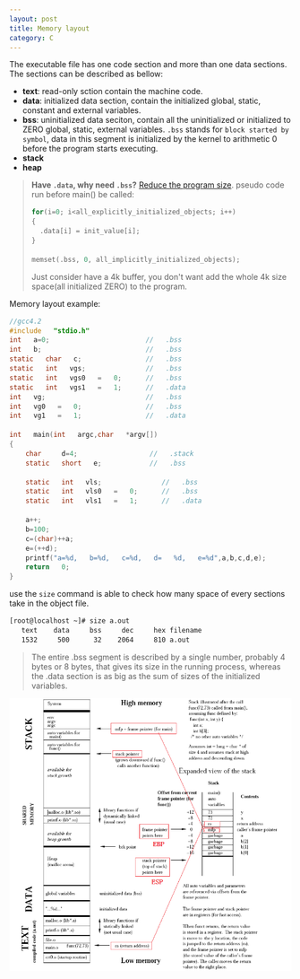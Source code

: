 ```yaml
---
layout: post
title: Memory layout
category: C
---
```

The executable file has one code section and more than one data sections. The sections can be described as bellow:

- **text**: read-only sction contain the machine code.
- **data**: initialized data section, contain the initialized global, static, constant and external variables.
- **bss**: uninitialized data seciton, contain all the uninitialized or initialized to ZERO global, static, external variables. `.bss` stands for `block started by symbol`, data in this segment is initialized by the kernel to arithmetic 0 before the program starts executing.
- **stack**
- **heap**

> **Have `.data`, why need `.bss`?**
>[Reduce the program size](http://stackoverflow.com/questions/9535250/why-is-the-bss-segment-required).
> pseudo code run before main() be called:
> ```c
> for(i=0; i<all_explicitly_initialized_objects; i++)
> {
>   .data[i] = init_value[i];
> }
>
> memset(.bss, 0, all_implicitly_initialized_objects);
> ```
> Just consider have a 4k buffer, you don't want add the whole 4k size space(all initialized ZERO) to the program. 

Memory layout example:
```c
//gcc4.2
#include   "stdio.h"   
int   a=0;                        //   .bss   
int   b;                          //   .bss   
static   char   c;                //   .bss   
static   int   vgs;               //   .bss   
static   int   vgs0   =   0;      //   .bss   
static   int   vgs1   =   1;      //   .data   
int   vg;                         //   .bss   
int   vg0   =   0;                //   .bss   
int   vg1   =   1;                //   .data   

int   main(int   argc,char   *argv[])   
{   
    char     d=4;                  //   .stack
    static   short   e;            //   .bss   

    static   int   vls;               //   .bss   
    static   int   vls0   =   0;      //   .bss   
    static   int   vls1   =   1;      //   .data   

    a++;
    b=100;
    c=(char)++a;
    e=(++d);  
    printf("a=%d,   b=%d,   c=%d,   d=   %d,   e=%d",a,b,c,d,e);   
    return   0;   
}   
```

use the `size` command is able to check how many space of every sections take in the object file.
```sh
[root@localhost ~]# size a.out 
   text    data     bss     dec     hex filename
   1532     500      32    2064     810 a.out
```
>The entire .bss segment is described by a single number, probably 4 bytes or 8 bytes, that gives its size in the running process, whereas the .data section is as big as the sum of sizes of the initialized variables. 


![memory layout](/res/img/memory_layout_of_c.png)

